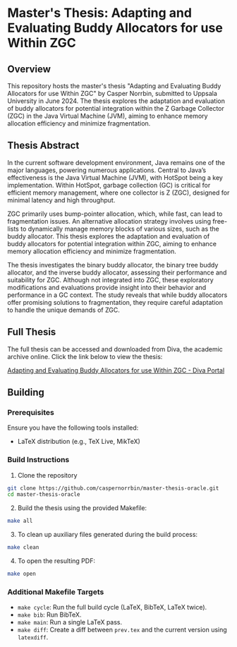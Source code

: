 
# Master's Thesis: Adapting and Evaluating Buddy Allocators for use Within ZGC

## Overview

This repository hosts the master's thesis "Adapting and Evaluating Buddy Allocators for use Within ZGC" by Casper Norrbin, submitted to Uppsala University in June 2024. The thesis explores the adaptation and evaluation of buddy allocators for potential integration within the Z Garbage Collector (ZGC) in the Java Virtual Machine (JVM), aiming to enhance memory allocation efficiency and minimize fragmentation.

## Thesis Abstract

In the current software development environment, Java remains one of the major languages, powering numerous applications. Central to Java’s effectiveness is the Java Virtual Machine (JVM), with HotSpot being a key implementation. Within HotSpot, garbage collection (GC) is critical for efficient memory management, where one collector is Z (ZGC), designed for minimal latency and high throughput.

ZGC primarily uses bump-pointer allocation, which, while fast, can lead to fragmentation issues. An alternative allocation strategy involves using free-lists to dynamically manage memory blocks of various sizes, such as the buddy allocator. This thesis explores the adaptation and evaluation of buddy allocators for potential integration within ZGC, aiming to enhance memory allocation efficiency and minimize fragmentation.

The thesis investigates the binary buddy allocator, the binary tree buddy allocator, and the inverse buddy allocator, assessing their performance and suitability for ZGC. Although not integrated into ZGC, these exploratory modifications and evaluations provide insight into their behavior and performance in a GC context. The study reveals that while buddy allocators offer promising solutions to fragmentation, they require careful adaptation to handle the unique demands of ZGC.

## Full Thesis

The full thesis can be accessed and downloaded from Diva, the academic archive online. Click the link below to view the thesis:

[Adapting and Evaluating Buddy Allocators for use Within ZGC - Diva Portal](https://www.diva-portal.org/)

## Building 

### Prerequisites

Ensure you have the following tools installed:

- LaTeX distribution (e.g., TeX Live, MikTeX)

### Build Instructions

1. Clone the repository
```bash
git clone https://github.com/caspernorrbin/master-thesis-oracle.git
cd master-thesis-oracle
```
2. Build the thesis using the provided Makefile:
```bash
make all
```
3. To clean up auxiliary files generated during the build process:
```bash
make clean
```
4. To open the resulting PDF:
```bash
make open
```
### Additional Makefile Targets
-   `make cycle`: Run the full build cycle (LaTeX, BibTeX, LaTeX twice).
-   `make bib`: Run BibTeX.
-   `make main`: Run a single LaTeX pass.
-   `make diff`: Create a diff between `prev.tex` and the current version using `latexdiff`.